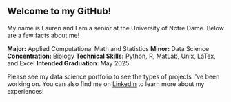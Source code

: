 ## Welcome to my GitHub!

My name is Lauren and I am a senior at the University of Notre Dame. Below are a few facts about me!

**Major:** Applied Computational Math and Statistics
**Minor:** Data Science
**Concentration:** Biology
**Technical Skills:** Python, R, MatLab, Unix, LaTex, and Excel 
**Intended Graduation:** May 2025

Please see my data science portfolio to see the types of projects I've been working on. You can also find me on [LinkedIn](www.linkedin.com/in/lauren-a-latimer) to learn more about my experiences!
